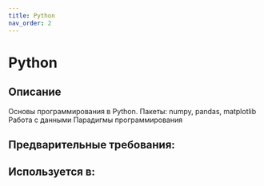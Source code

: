 ```yaml
---
title: Python
nav_order: 2
---
```


# Python


## Описание 
Основы программирования в Python.
Пакеты: numpy, pandas, matplotlib
Работа с данными 
Парадигмы программирования 


## Предварительные требования:


## Используется в:
